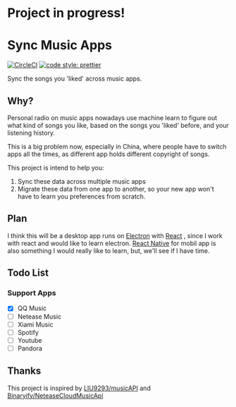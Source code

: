 # **Project in progress!**

# Sync Music Apps

[![CircleCI](https://circleci.com/gh/yitongding/sync-music-apps/tree/master.svg?style=svg)](https://circleci.com/gh/yitongding/sync-music-apps/tree/master)
[![code style: prettier](https://img.shields.io/badge/code_style-prettier-ff69b4.svg?style=flat-square)](https://github.com/prettier/prettier)

Sync the songs you 'liked' across music apps.

## Why?

Personal radio on music apps nowadays use machine learn to figure out what kind of songs you like, based on the songs you 'liked' before, and your listening history.

This is a big problem now, especially in China, where people have to switch apps all the times, as different app holds different copyright of songs.

This project is intend to help you:

1.  Sync these data across multiple music apps
2.  Migrate these data from one app to another, so your new app won't have to learn you preferences from scratch.

## Plan

I think this will be a desktop app runs on [Electron](https://github.com/electron/electron) with [React](https://github.com/facebook/react) , since I work with react and would like to learn electron. [React Native](https://github.com/facebook/react-native) for mobil app is also something I would really like to learn, but, we'll see if I have time.

## Todo List

### Support Apps

* [x] QQ Music
* [ ] Netease Music
* [ ] Xiami Music
* [ ] Spotify
* [ ] Youtube
* [ ] Pandora

## Thanks

This project is inspired by [LIU9293/musicAPI](https://github.com/LIU9293/musicAPI) and [Binaryify/NeteaseCloudMusicApi](https://github.com/Binaryify/NeteaseCloudMusicApi)
